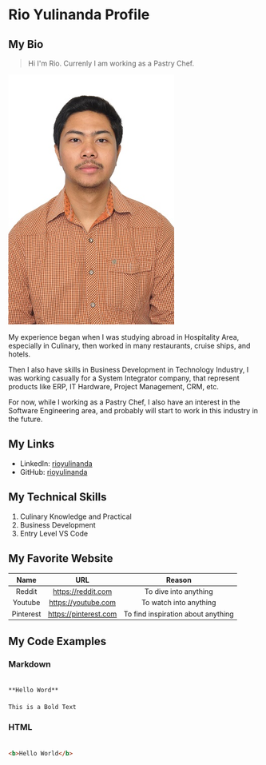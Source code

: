 # Rio Yulinanda Profile

## My Bio

> Hi I'm Rio. Currenly I am working as a Pastry Chef.

![Rio Yulinanda Photo](/assets/resize.jpg)

<p>My experience began when I was studying abroad in Hospitality Area, especially in Culinary, then worked in many restaurants, cruise ships, and hotels.</p>

Then I also have skills in Business Development in Technology Industry, I was working casually for a System Integrator company, that represent products like ERP, IT Hardware, Project Management, CRM, etc.

For now, while I working as a Pastry Chef, I also have an interest in the Software Engineering area, and probably will start to work in this industry in the future.

## My Links

- LinkedIn: [rioyulinanda](https://id.linkedin.com/in/rio-y-kurniawan-55293172)
- GitHub: [rioyulinanda](https://github.com/rioyulinanda)

## My Technical Skills

1. Culinary Knowledge and Practical
2. Business Development
3. Entry Level VS Code

## My Favorite Website

| Name      | URL                       | Reason                             |
|:---------:| :------------------------:| :--------------------------------: |
| Reddit    | <https://reddit.com>      | To dive into anything              |
| Youtube   | <https://youtube.com>     | To watch into anything             |
| Pinterest | <https://pinterest.com>   | To find inspiration about anything |

## My Code Examples

### Markdown

```markdown

**Hello Word**

This is a Bold Text
```

### HTML

```html

<b>Hello World</b>

```


            
